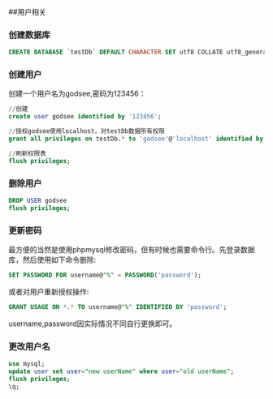 ##用户相关

### 创建数据库

```sql
CREATE DATABASE `testDb` DEFAULT CHARACTER SET utf8 COLLATE utf8_general_ci;
```
### 创建用户

创建一个用户名为godsee,密码为123456：

```sql
//创建
create user godsee identified by '123456';

//授权godsee使用localhost，对testDb数据所有权限
grant all privileges on testDb.* to 'godsee'@'localhost' identified by '123456';

//刷新权限表
flush privileges;
```

### 删除用户

```sql
DROP USER godsee
flush privileges;
```

### 更新密码

最方便的当然是使用phpmysql修改密码，但有时候也需要命令行。先登录数据库，然后使用如下命令删除:

```sql
SET PASSWORD FOR username@"%" = PASSWORD('password');
```
或者对用户重新授权操作:

```sql
GRANT USAGE ON *.* TO username@"%" IDENTIFIED BY 'password';
```
username,password因实际情况不同自行更换即可。

### 更改用户名

```sql
use mysql;
update user set user="new userName" where user="old userName";
flush privileges;
\q;
```
